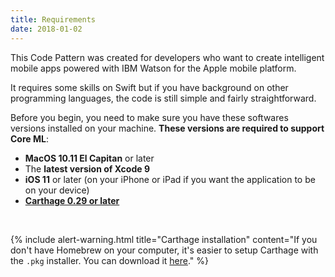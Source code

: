 ```yaml
---
title: Requirements
date: 2018-01-02
---
```


This Code Pattern was created for developers who want to create intelligent mobile apps powered with IBM Watson for the Apple mobile platform.

It requires some skills on Swift but if you have background on other programming languages, the code is still simple and fairly straightforward.

Before you begin, you need to make sure you have these softwares versions installed on your machine. **These versions are required to support Core ML**:

* **MacOS 10.11 El Capitan** or later
* The **latest version of Xcode 9**
* **iOS 11** or later (on your iPhone or iPad if you want the application to be on your device)
* **[Carthage 0.29 or later](https://github.com/Carthage/Carthage#installing-carthage)**

<br />

{% include alert-warning.html title="Carthage installation" content="If you don't have Homebrew on your computer, it's easier to setup Carthage with the `.pkg` installer. You can download it [here](https://github.com/Carthage/Carthage/releases)." %}
